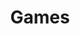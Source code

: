 ---
title: Games
excerpt: The games on the "Loyd's Helper" Discord bot.
deprecated: false
hidden: false
metadata:
  robots: index
---